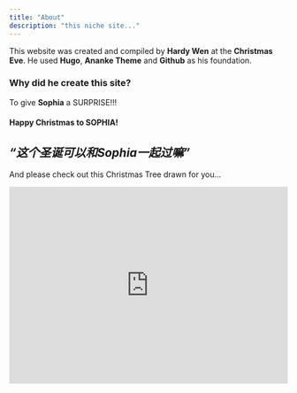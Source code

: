 ```yaml
---
title: "About"
description: "this niche site..."
---
```


This website was created and compiled by **Hardy Wen** at the **Christmas Eve**.
He used **Hugo**, **Ananke Theme** and **Github** as his foundation.

### Why did he create this site?

To give **Sophia** a SURPRISE!!!

#### Happy Christmas to SOPHIA! 

## *“这个圣诞可以和Sophia一起过嘛”*



And please check out this Christmas Tree drawn for you...
<iframe src="https://trinket.io/embed/python/52cc308b1a" width="100%" height="356" frameborder="0" marginwidth="0" marginheight="0" allowfullscreen></iframe>
